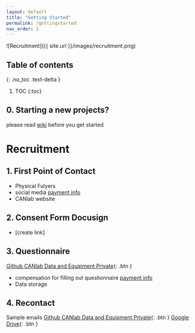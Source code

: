 ```yaml
---
layout: default
title: "Getting Started"
permalink: /gettingstarted
nav_order: 2
---
```


![Recruitment]({{ site.url }}/images/recruitment.png)


## Table of contents
{: .no_toc .text-delta }

1. TOC
{:toc}

## 0. Starting a new projects?
please read [wiki](https://canlabweb.colorado.edu/wiki/doku.php/master_table_of_contents/internal/projects/project_template/project_template) before you get started 

# Recruitment

## 1. First Point of Contact
* Physical Fulyers
* social media [payment info]()
* CANlab website

## 2. Consent Form Docusign
* [create link]

## 3. Questionnaire
[Github CANlab Data and Equipment Private](https://github.com/canlab/CANlab_data_and_equipment_private){: .btn }
* compensation for filling out questionnaire [payment info]()
* Data storage

## 4. Recontact
Sample emails
[Github CANlab Data and Equipment Private](https://github.com/canlab/CANlab_data_and_equipment_private){: .btn }
[Google Drive](https://github.com/canlab/CANlab_data_and_equipment_private){: .btn }
